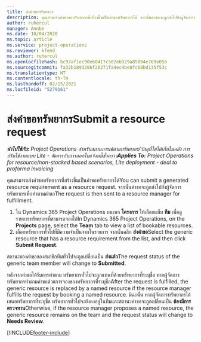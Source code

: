 ```yaml
---
title: ส่งคำขอทรัพยากร
description: คุณสามารถส่งคำขอทรัพยากรที่สร้างขึ้นเป็นคำขอทรัพยากรได้ จากนั้นคำขอจะถูกส่งไปยังผู้จัดการทรัพยากรเพื่อทำตามคำขอ
author: ruhercul
manager: Annbe
ms.date: 10/04/2020
ms.topic: article
ms.service: project-operations
ms.reviewer: kfend
ms.author: ruhercul
ms.openlocfilehash: bc97af1ec90e60417c502eb329a85004e769e05b
ms.sourcegitcommit: fa32b1893286f20271fa4ec4be8fc68bd135f53c
ms.translationtype: HT
ms.contentlocale: th-TH
ms.lasthandoff: 02/15/2021
ms.locfileid: "5279161"
---
```

# <a name="submit-a-resource-request"></a><span data-ttu-id="35f9d-104">ส่งคำขอทรัพยากร</span><span class="sxs-lookup"><span data-stu-id="35f9d-104">Submit a resource request</span></span>

<span data-ttu-id="35f9d-105">_**นำไปใช้กับ:** Project Operations สำหรับสถานการณ์ตามทรัพยากร/วัสดุที่ไม่ได้เก็บในคลัง การปรับใช้งานแบบ Lite - จัดการกับการออกใบแจ้งหนี้ชั่วคราว_</span><span class="sxs-lookup"><span data-stu-id="35f9d-105">_**Applies To:** Project Operations for resource/non-stocked based scenarios, Lite deployment - deal to proforma invoicing_</span></span>

<span data-ttu-id="35f9d-106">คุณสามารถส่งคำขอทรัพยากรที่สร้างขึ้นเป็นคำขอทรัพยากรได้</span><span class="sxs-lookup"><span data-stu-id="35f9d-106">You can submit a generated resource requirement as a resource request.</span></span> <span data-ttu-id="35f9d-107">จากนั้นคำขอจะถูกส่งไปยังผู้จัดการทรัพยากรเพื่อทำตามคำขอ</span><span class="sxs-lookup"><span data-stu-id="35f9d-107">The request is then sent to a resource manager for fulfillment.</span></span>

1. <span data-ttu-id="35f9d-108">ใน Dynamics 365 Project Operations บนเพจ **โครงการ** ให้เลือกแท็บ **ทีม** เพื่อดูรายการทรัพยากรที่สามารถจองได้</span><span class="sxs-lookup"><span data-stu-id="35f9d-108">In Dynamics 365 Project Operations, on the **Projects** page, select the **Team** tab to view a list of bookable resources.</span></span> 
2. <span data-ttu-id="35f9d-109">เลือกทรัพยากรทั่วไปที่มีความจำเป็นจากในรายการ จากนั้นคลิก **ส่งคำขอ**</span><span class="sxs-lookup"><span data-stu-id="35f9d-109">Select the generic resource that has a resource requirement from the list, and then click **Submit Request**.</span></span>

<span data-ttu-id="35f9d-110">สถานะของคำขอของสมาชิกทีมทั่วไปจะถูกเปลี่ยนเป็น **ส่งแล้ว**</span><span class="sxs-lookup"><span data-stu-id="35f9d-110">The request status of the generic team member will change to **Submitted**.</span></span>

<span data-ttu-id="35f9d-111">หลังจากคำขอได้รับการทำตาม ทรัพยากรทั่วไปจะถูกแทนที่ด้วยทรัพยากรที่ระบุชื่อ หากผู้จัดการทรัพยากรทำตามคำขอด้วยการจองของทรัพยากรที่ระบุชื่อ</span><span class="sxs-lookup"><span data-stu-id="35f9d-111">After the request is fulfilled, the generic resource is replaced by a named resource if the resource manager fulfills the request by booking a named resource.</span></span> <span data-ttu-id="35f9d-112">มิฉะนั้น หากผู้จัดการทรัพยากรได้เสนอทรัพยากรที่ระบุชื่อ ทรัพยากรทั่วไปจะยังคงอยู่ในทีมและสถานะคำขอจะถูกเปลี่ยนเป็น **ต้องมีการตรวจทาน**</span><span class="sxs-lookup"><span data-stu-id="35f9d-112">Otherwise, if the resource manager proposes a named resource, the generic resource remains on the team and the request status will change to **Needs Review**.</span></span>


[!INCLUDE[footer-include](../includes/footer-banner.md)]